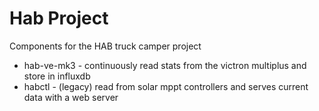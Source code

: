 # Hab Project

Components for the HAB truck camper project

* hab-ve-mk3 - continuously read stats from the victron multiplus and store in influxdb
* habctl - (legacy) read from solar mppt controllers and serves current data with a web server
